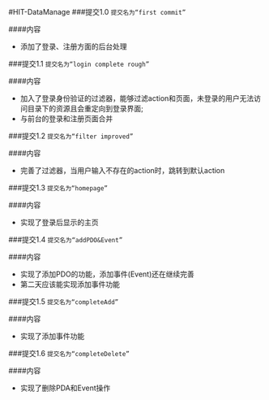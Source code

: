 #HIT-DataManage
###提交1.0
`提交名为“first commit”`

####内容
* 添加了登录、注册方面的后台处理

###提交1.1
`提交名为“login complete rough”`

####内容
* 加入了登录身份验证的过滤器，能够过滤action和页面，未登录的用户无法访问目录下的资源且会重定向到登录界面;
* 与前台的登录和注册页面合并

###提交1.2
`提交名为“filter improved”`

####内容
* 完善了过滤器，当用户输入不存在的action时，跳转到默认action

###提交1.3
`提交名为“homepage”`

####内容
* 实现了登录后显示的主页

###提交1.4
`提交名为“addPDO&Event”`

####内容
* 实现了添加PDO的功能，添加事件(Event)还在继续完善
* 第二天应该能实现添加事件功能

###提交1.5
`提交名为“completeAdd”`

####内容
* 实现了添加事件功能

###提交1.6
`提交名为“completeDelete”`

####内容
* 实现了删除PDA和Event操作

